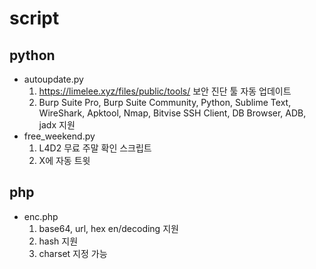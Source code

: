 # script
## python
- autoupdate.py
  1. https://limelee.xyz/files/public/tools/ 보안 진단 툴 자동 업데이트
  2. Burp Suite Pro, Burp Suite Community, Python, Sublime Text, WireShark, Apktool, Nmap, Bitvise SSH Client, DB Browser, ADB, jadx 지원
- free_weekend.py
  1. L4D2 무료 주말 확인 스크립트
  2. X에 자동 트윗

## php
- enc.php
  1. base64, url, hex en/decoding 지원
  2. hash 지원 
  3. charset 지정 가능
